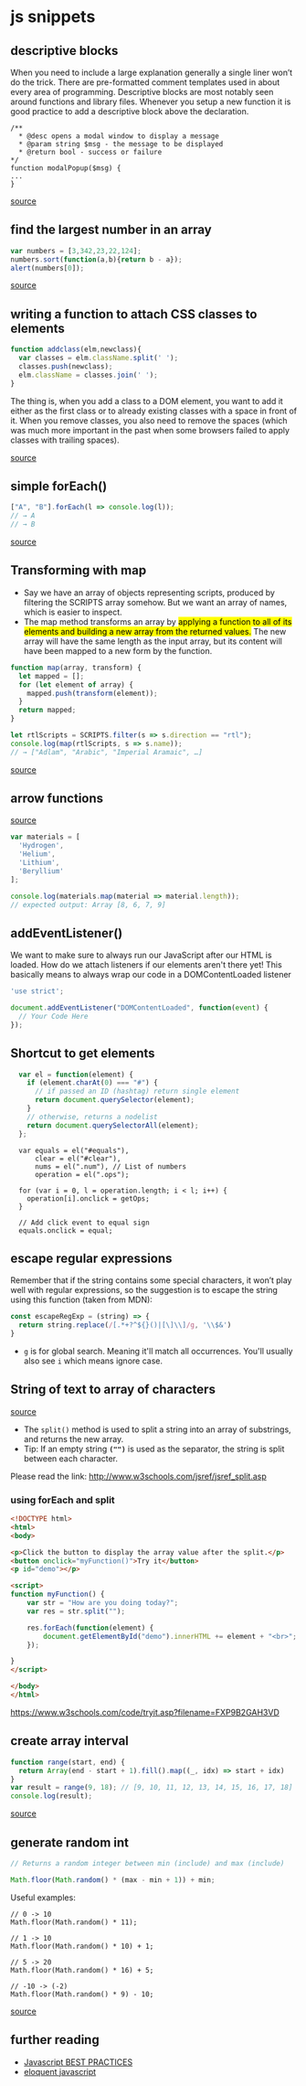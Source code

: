 # js snippets

## descriptive blocks
When you need to include a large explanation generally a single liner won’t do the trick. There are pre-formatted comment templates used in about every area of programming. Descriptive blocks are most notably seen around functions and library files. Whenever you setup a new function it is good practice to add a descriptive block above the declaration.

```
/**
  * @desc opens a modal window to display a message
  * @param string $msg - the message to be displayed
  * @return bool - success or failure
*/
function modalPopup($msg) {
...
}
```
[source](https://www.hongkiat.com/blog/source-code-comment-styling-tips/)

## find the largest number in an array

```js
var numbers = [3,342,23,22,124];
numbers.sort(function(a,b){return b - a});
alert(numbers[0]);
```
[source](https://www.smashingmagazine.com/2010/04/seven-javascript-things-i-wish-i-knew-much-earlier-in-my-career/)

## writing a function to attach CSS classes to elements

```js
function addclass(elm,newclass){
  var classes = elm.className.split(' ');
  classes.push(newclass);
  elm.className = classes.join(' ');
}
```

The thing is, when you add a class to a DOM element, you want to add it either as the first class or to already existing classes with a space in front of it. When you remove classes, you also need to remove the spaces (which was much more important in the past when some browsers failed to apply classes with trailing spaces).

[source](https://www.smashingmagazine.com/2010/04/seven-javascript-things-i-wish-i-knew-much-earlier-in-my-career/)

## simple forEach()

```js
["A", "B"].forEach(l => console.log(l));
// → A
// → B
```

[source](https://eloquentjavascript.net/05_higher_order.html)

## Transforming with map

* Say we have an array of objects representing scripts, produced by filtering the SCRIPTS array somehow. But we want an array of names, which is easier to inspect.
* The map method transforms an array by <mark>applying a function to all of its elements and building a new array from the returned values.</mark> The new array will have the same length as the input array, but its content will have been mapped to a new form by the function.

```js
function map(array, transform) {
  let mapped = [];
  for (let element of array) {
    mapped.push(transform(element));
  }
  return mapped;
}

let rtlScripts = SCRIPTS.filter(s => s.direction == "rtl");
console.log(map(rtlScripts, s => s.name));
// → ["Adlam", "Arabic", "Imperial Aramaic", …]
```

[source](https://eloquentjavascript.net/05_higher_order.html)


## arrow functions
[source](https://developer.mozilla.org/en-US/docs/Web/JavaScript/Reference/Functions/Arrow_functions)

```js
var materials = [
  'Hydrogen',
  'Helium',
  'Lithium',
  'Beryllium'
];

console.log(materials.map(material => material.length));
// expected output: Array [8, 6, 7, 9]
```


## addEventListener()

We want to make sure to always run our JavaScript after our HTML is loaded. How do we attach listeners if our elements aren't there yet! This basically means to always wrap our code in a DOMContentLoaded listener

```js
'use strict';

document.addEventListener("DOMContentLoaded", function(event) {
  // Your Code Here
});
```

## Shortcut to get elements

```js
  var el = function(element) {
    if (element.charAt(0) === "#") {
      // if passed an ID (hashtag) return single element
      return document.querySelector(element); 
    }
    // otherwise, returns a nodelist
    return document.querySelectorAll(element); 
  };
```
```
  var equals = el("#equals"), 
      clear = el("#clear"), 
      nums = el(".num"), // List of numbers
      operation = el(".ops");

  for (var i = 0, l = operation.length; i < l; i++) {
    operation[i].onclick = getOps;
  }

  // Add click event to equal sign
  equals.onclick = equal;

```

## escape regular expressions
Remember that if the string contains some special characters, it won’t play well with regular expressions, so the suggestion is to escape the string using this function (taken from MDN):

```js
const escapeRegExp = (string) => {
  return string.replace(/[.*+?^${}()|[\]\\]/g, '\\$&')
}
```

* `g` is for global search. Meaning it'll match all occurrences. You'll usually also see `i` which means ignore case.


## String of text to array of characters

[source](https://stackoverflow.com/a/35909587)


* The `split()` method is used to split a string into an array of substrings, and returns the new array.
* Tip: If an empty string **`("")`** is used as the separator, the string is split between each character.

Please read the link: http://www.w3schools.com/jsref/jsref_split.asp

### using forEach and split

```html
<!DOCTYPE html>
<html>
<body>

<p>Click the button to display the array value after the split.</p>
<button onclick="myFunction()">Try it</button>
<p id="demo"></p>

<script>
function myFunction() {
    var str = "How are you doing today?";
    var res = str.split("");

    res.forEach(function(element) {
        document.getElementById("demo").innerHTML += element + "<br>";
    });

}
</script>

</body>
</html>
```
https://www.w3schools.com/code/tryit.asp?filename=FXP9B2GAH3VD

## create array interval

```js
function range(start, end) {
  return Array(end - start + 1).fill().map((_, idx) => start + idx)
}
var result = range(9, 18); // [9, 10, 11, 12, 13, 14, 15, 16, 17, 18]
console.log(result);
```
[source](https://stackoverflow.com/a/33457557)

## generate random int

```js
// Returns a random integer between min (include) and max (include)

Math.floor(Math.random() * (max - min + 1)) + min;
```

Useful examples:

```
// 0 -> 10
Math.floor(Math.random() * 11);

// 1 -> 10
Math.floor(Math.random() * 10) + 1;

// 5 -> 20
Math.floor(Math.random() * 16) + 5;

// -10 -> (-2)
Math.floor(Math.random() * 9) - 10;
```



[source](https://stackoverflow.com/questions/4959975/generate-random-number-between-two-numbers-in-javascript)


## further reading

* [Javascript BEST PRACTICES](https://www.thinkful.com/learn/javascript-best-practices-1/#Allow-for-Configuration-and-Translation)
* [eloquent javascript](https://eloquentjavascript.net/)
